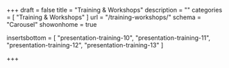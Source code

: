 +++
draft 			= false
title 			= "Training & Workshops"
description		= ""
categories		= [ "Training & Workshops" ]
url 				= "/training-workshops/"
schema			= "Carousel"
showonhome		= true

insertsbottom	= [
	"presentation-training-10",
	"presentation-training-11",
	"presentation-training-12",
	"presentation-training-13"
]

+++

